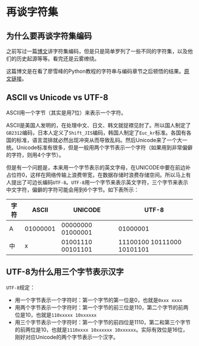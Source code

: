 # 再谈字符集

## 为什么要再谈字符集编码

之前写过一篇[博文](http://mirsking.com/2016/05/07/character_set)讲字符集编码，但是只是简单罗列了一些不同的字符集，以及他们的历史起源等等。看完还是云雾缭绕。

这篇博文是在看了廖雪峰的Python教程的字符串与编码章节之后顿悟的结果。[原文链接](http://www.liaoxuefeng.com/wiki/0014316089557264a6b348958f449949df42a6d3a2e542c000/001431664106267f12e9bef7ee14cf6a8776a479bdec9b9000)。


##  ASCII vs Unicode vs UTF-8

ASCII用一个字节（其实是用7位）来表示一个字符。

ASCII是美国人发明的，在处理中文、日文、韩文就捉襟见肘了。所以国人制定了`GB2312`编码，日本人定义了`Shift_JIS`编码，韩国人制定了`Euc_kr`标准。各国有各国的标准，语言混排就必然出现冲突从而导致乱码。然后Unicode来了一个大一统。Unicode标准有很多，但是一般用两个字节表示一个字符（如果用到非常偏僻的字符，则用4个字节）。

但是有一个问题是，本来用一个字节表示的英文字母，在UNICODE中要在前边补占位符0，这样在网络传输上浪费带宽，在数据存储时浪费存储空间。所以马上有人提出了可边长编码`UTF-8`。`UTF-8`用一个字节来表示英文字符，三个字节来表示中文字符，偏僻的字符可能会用到6个字节。如下表所示：


| 字符 | ASCII    | UNICODE           | UTF-8                      |
|------|----------|-------------------|----------------------------|
| A    | 01000001 | 00000000 01000001 | 01000001                   |
| 中   | x        | 01001110 00101101 | 11100100 10111000 10101101 |

## UTF-8为什么用三个字节表示汉字

`UTF-8`规定：

* 用一个字节表示一个字符时：第一个字节的第一位是0，也就是`0xxx xxxx`
* 用两个字节表示一个字符时：第一个字节的前三位是110，第二个字节的前两位是10，也就是`110xxxxx 10xxxxxx`
* 用三个字节表示一个字符时：第一个字节的前四位是1110，第二和第三个字节的前两位是10，也就是`1110xxxx 10xxxxxx 10xxxxxx`。实际有效位是16位，刚好对应Unicode的两个字节表示一个汉字。
